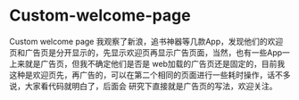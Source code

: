# Custom-welcome-page
Custom welcome page
我观察了新浪，追书神器等几款App，发现他们的欢迎页和广告页是分开显示的，先显示欢迎页再显示广告页面，当然，也有一些App一上来就是广告页，但我不确定他们是否是
web加载的广告页还是固定的，目前我这种是欢迎页先，再广告的，可以在第二个相同的页面进行一些耗时操作，话不多说，大家看代码就明白了，后面会
研究下直接就是广告页的写法，欢迎关注。
